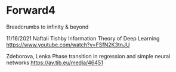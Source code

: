 # Forward4
Breadcrumbs to infinity &amp; beyond



11/16/2021
Naftali Tishby
Information Theory of Deep Learning
https://www.youtube.com/watch?v=FSfN2K3tnJU

Zdeborova, Lenka
Phase transition in regression and simple neural networks
https://av.tib.eu/media/46451

